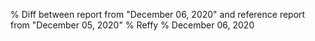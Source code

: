 % Diff between report from "December 06, 2020" and reference report from "December 05, 2020"
% Reffy
% December 06, 2020

